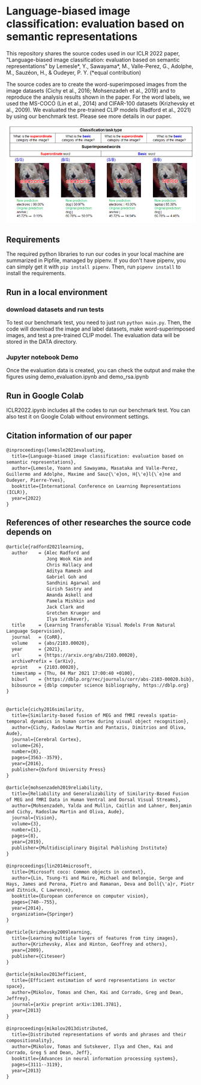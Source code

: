 # Language-biased image classification: evaluation based on semantic representations
This repository shares the source codes used in our ICLR 2022 paper, "Language-biased image classification:
evaluation based on semantic representations" by Lemesle*, Y., Sawayama*, M., Valle-Perez, G., Adolphe, M., Sauzéon, H., & Oudeyer, P. Y.
(*equal contribution)


The source codes are to create the word-superimposed images
from the image datasets (Cichy et al., 2016; Mohsenzadeh et al., 2019) 
and to reproduce the analysis results shown in the paper. 
For the word labels, we used the MS-COCO (Lin et al., 2014) 
and CIFAR-100 datasets (Krizhevsky et al., 2009). 
We evaluated the pre-trained CLIP models (Radford et al., 2021) 
by using our benchmark test. Please see more details in our paper. 

![Schematic overview of our benchmark test](DOC/figure_1.png "overview")

## Requirements

The required python libraries to run our codes in your local machine are
summarized in Pipfile, managed by pipenv. 
If you don't have pipenv, you can simply get it with ``pip install pipenv``.
Then, run ``pipenv install`` to install the requirements. 

## Run in a local environment
### download datasets and run tests

To test our benchmark test, you need to just run ``python main.py``.
Then, the code will download the image and label datasets, 
make word-superimposed images, and test a pre-trained CLIP model. 
The evaluation data will be stored in the DATA directory.

### Jupyter notebook Demo 

Once the evaluation data is created, 
you can check the output and make the figures using demo_evaluation.ipynb 
and demo_rsa.ipynb


## Run in Google Colab

ICLR2022.ipynb includes all the codes to run our benchmark test. 
You can also test it on Google Colab without environment settings. 

## Citation information of our paper

```
@inproceedings{lemesle2021evaluating,
  title={Language-biased image classification: evaluation based on semantic representations},
  author={Lemesle, Yoann and Sawayama, Masataka and Valle-Perez, Guillermo and Adolphe, Maxime and Sauz{\'e}on, H{\'e}l{\`e}ne and Oudeyer, Pierre-Yves},
  booktitle={International Conference on Learning Representations (ICLR)},
  year={2022}
}
```

## References of other researches the source code depends on

```
@article{radford2021learning,
  author    = {Alec Radford and
               Jong Wook Kim and
               Chris Hallacy and
               Aditya Ramesh and
               Gabriel Goh and
               Sandhini Agarwal and
               Girish Sastry and
               Amanda Askell and
               Pamela Mishkin and
               Jack Clark and
               Gretchen Krueger and
               Ilya Sutskever},
  title     = {Learning Transferable Visual Models From Natural Language Supervision},
  journal   = {CoRR},
  volume    = {abs/2103.00020},
  year      = {2021},
  url       = {https://arxiv.org/abs/2103.00020},
  archivePrefix = {arXiv},
  eprint    = {2103.00020},
  timestamp = {Thu, 04 Mar 2021 17:00:40 +0100},
  biburl    = {https://dblp.org/rec/journals/corr/abs-2103-00020.bib},
  bibsource = {dblp computer science bibliography, https://dblp.org}
}


@article{cichy2016similarity,
  title={Similarity-based fusion of MEG and fMRI reveals spatio-temporal dynamics in human cortex during visual object recognition},
  author={Cichy, Radoslaw Martin and Pantazis, Dimitrios and Oliva, Aude},
  journal={Cerebral Cortex},
  volume={26},
  number={8},
  pages={3563--3579},
  year={2016},
  publisher={Oxford University Press}
}

@article{mohsenzadeh2019reliability,
  title={Reliability and Generalizability of Similarity-Based Fusion of MEG and fMRI Data in Human Ventral and Dorsal Visual Streams},
  author={Mohsenzadeh, Yalda and Mullin, Caitlin and Lahner, Benjamin and Cichy, Radoslaw Martin and Oliva, Aude},
  journal={Vision},
  volume={3},
  number={1},
  pages={8},
  year={2019},
  publisher={Multidisciplinary Digital Publishing Institute}
}

@inproceedings{lin2014microsoft,
  title={Microsoft coco: Common objects in context},
  author={Lin, Tsung-Yi and Maire, Michael and Belongie, Serge and Hays, James and Perona, Pietro and Ramanan, Deva and Doll{\'a}r, Piotr and Zitnick, C Lawrence},
  booktitle={European conference on computer vision},
  pages={740--755},
  year={2014},
  organization={Springer}
}

@article{krizhevsky2009learning,
  title={Learning multiple layers of features from tiny images},
  author={Krizhevsky, Alex and Hinton, Geoffrey and others},
  year={2009},
  publisher={Citeseer}
}

@article{mikolov2013efficient,
  title={Efficient estimation of word representations in vector space},
  author={Mikolov, Tomas and Chen, Kai and Corrado, Greg and Dean, Jeffrey},
  journal={arXiv preprint arXiv:1301.3781},
  year={2013}
}

@inproceedings{mikolov2013distributed,
  title={Distributed representations of words and phrases and their compositionality},
  author={Mikolov, Tomas and Sutskever, Ilya and Chen, Kai and Corrado, Greg S and Dean, Jeff},
  booktitle={Advances in neural information processing systems},
  pages={3111--3119},
  year={2013}
}


```